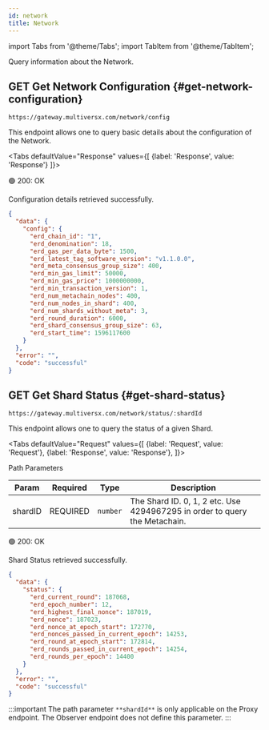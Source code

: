 ```yaml
---
id: network
title: Network
---
```


[comment]: # (mx-context-auto)

import Tabs from '@theme/Tabs';
import TabItem from '@theme/TabItem';

Query information about the Network.

[comment]: # (mx-context-auto)

## <span class="badge badge--primary">GET</span> **Get Network Configuration** {#get-network-configuration}

`https://gateway.multiversx.com/network/config`

This endpoint allows one to query basic details about the configuration of the Network.

<Tabs
defaultValue="Response"
values={[
{label: 'Response', value: 'Response'}
]}>
<TabItem value="Response">

🟢 200: OK

Configuration details retrieved successfully.

```json
{
  "data": {
    "config": {
      "erd_chain_id": "1",
      "erd_denomination": 18,
      "erd_gas_per_data_byte": 1500,
      "erd_latest_tag_software_version": "v1.1.0.0",
      "erd_meta_consensus_group_size": 400,
      "erd_min_gas_limit": 50000,
      "erd_min_gas_price": 1000000000,
      "erd_min_transaction_version": 1,
      "erd_num_metachain_nodes": 400,
      "erd_num_nodes_in_shard": 400,
      "erd_num_shards_without_meta": 3,
      "erd_round_duration": 6000,
      "erd_shard_consensus_group_size": 63,
      "erd_start_time": 1596117600
    }
  },
  "error": "",
  "code": "successful"
}
```

</TabItem>
</Tabs>

[comment]: # (mx-context-auto)

## <span class="badge badge--primary">GET</span> **Get Shard Status** {#get-shard-status}

`https://gateway.multiversx.com/network/status/:shardId`

This endpoint allows one to query the status of a given Shard.

<Tabs
defaultValue="Request"
values={[
{label: 'Request', value: 'Request'},
{label: 'Response', value: 'Response'},
]}>
<TabItem value="Request">

Path Parameters

| Param   | Required                                  | Type     | Description                                                                |
| ------- | ----------------------------------------- | -------- | -------------------------------------------------------------------------- |
| shardID | <span class="text-danger">REQUIRED</span> | `number` | The Shard ID. 0, 1, 2 etc. Use 4294967295 in order to query the Metachain. |

</TabItem>
<TabItem value="Response">

🟢 200: OK

Shard Status retrieved successfully.

```json
{
  "data": {
    "status": {
      "erd_current_round": 187068,
      "erd_epoch_number": 12,
      "erd_highest_final_nonce": 187019,
      "erd_nonce": 187023,
      "erd_nonce_at_epoch_start": 172770,
      "erd_nonces_passed_in_current_epoch": 14253,
      "erd_round_at_epoch_start": 172814,
      "erd_rounds_passed_in_current_epoch": 14254,
      "erd_rounds_per_epoch": 14400
    }
  },
  "error": "",
  "code": "successful"
}
```

</TabItem>
</Tabs>

:::important
The path parameter `**shardId**` is only applicable on the Proxy endpoint. The Observer endpoint does not define this parameter.
:::
